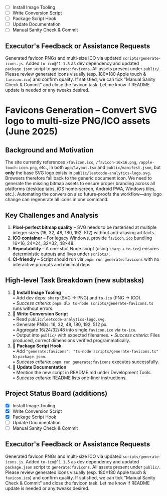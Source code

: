 
- [ ] Install Image Tooling
- [ ] Write Conversion Script
- [ ] Package Script Hook
- [ ] Update Documentation
- [ ] Manual Sanity Check & Commit

## Executor's Feedback or Assistance Requests
Generated favicon PNGs and multi-size ICO via updated `scripts/generate-icons.js`.  Added `to-ico@^1.1.5` as dev dependency and updated `package.json` script to `generate:favicons`.  All assets present under `public/`.  Please review generated icons visually (esp. 180×180 Apple touch & `favicon.ico`) and confirm quality.  If satisfied, we can tick "Manual Sanity Check & Commit" and close the favicon task.  Let me know if README update is needed or any tweaks desired.

# Favicons Generation – Convert SVG logo to multi-size PNG/ICO assets (June 2025)

## Background and Motivation
The site currently references `/favicon.ico`, `/favicon-16x16.png`, `/apple-touch-icon.png`, etc., in both `app/layout.tsx` and `public/manifest.json`, but **only** the base SVG logo exists in `public/leetcode-analytics-logo.svg`.  Browsers therefore fall back to the generic document icon.  We need to generate the missing bitmap assets to ensure proper branding across all platforms (desktop tabs, iOS home-screen, Android PWA, Windows tiles, etc.).  Automating the conversion also future-proofs the workflow—any logo change can regenerate all icons in one command.

## Key Challenges and Analysis
1. **Pixel-perfect bitmap quality** – SVG needs to be rasterised at multiple integer sizes (16, 32, 48, 180, 192, 512) without anti-aliasing artifacts.
2. **ICO container** – For legacy Windows, provide `favicon.ico` bundling 16×16, 24×24, 32×32, 48×48.
3. **Repeatability** – A one-shot Node script (using `sharp` + `to-ico`) ensures deterministic outputs and lives under `scripts/`.
4. **CI-friendly** – Script should run via `pnpm run generate:favicons` with no interactive prompts and minimal deps.

## High-level Task Breakdown (new subtasks)
1. 🔄 **Install Image Tooling**  
   • Add dev deps: `sharp` (SVG → PNG) and `to-ico` (PNG → ICO).  
   • _Success criteria_: `pnpm dlx ts-node scripts/generate-favicons.ts` runs without errors.
2. 🔄 **Write Conversion Script**  
   • Read `public/leetcode-analytics-logo.svg`.  
   • Generate PNGs: 16, 32, 48, 180, 192, 512 px.  
   • Aggregate 16/24/32/48 into single `favicon.ico` via `to-ico`.  
   • Output into `public/` with expected filenames.
   • _Success criteria_: Files produced, correct dimensions verified programmatically.
3. 🔄 **Package Script Hook**  
   • Add `"generate:favicons": "ts-node scripts/generate-favicons.ts"` to `package.json`.  
   • _Success criteria_: `pnpm run generate:favicons` executes successfully.
4. 🔄 **Update Documentation**  
   • Mention the new script in README.md under Development Tools.  
   • _Success criteria_: README lists one-liner instructions.

## Project Status Board (additions)
- [x] Install Image Tooling
- [x] Write Conversion Script
- [x] Package Script Hook
- [ ] Update Documentation
- [ ] Manual Sanity Check & Commit

## Executor's Feedback or Assistance Requests
Generated favicon PNGs and multi-size ICO via updated `scripts/generate-icons.js`.  Added `to-ico@^1.1.5` as dev dependency and updated `package.json` script to `generate:favicons`.  All assets present under `public/`.  Please review generated icons visually (esp. 180×180 Apple touch & `favicon.ico`) and confirm quality.  If satisfied, we can tick "Manual Sanity Check & Commit" and close the favicon task.  Let me know if README update is needed or any tweaks desired. 